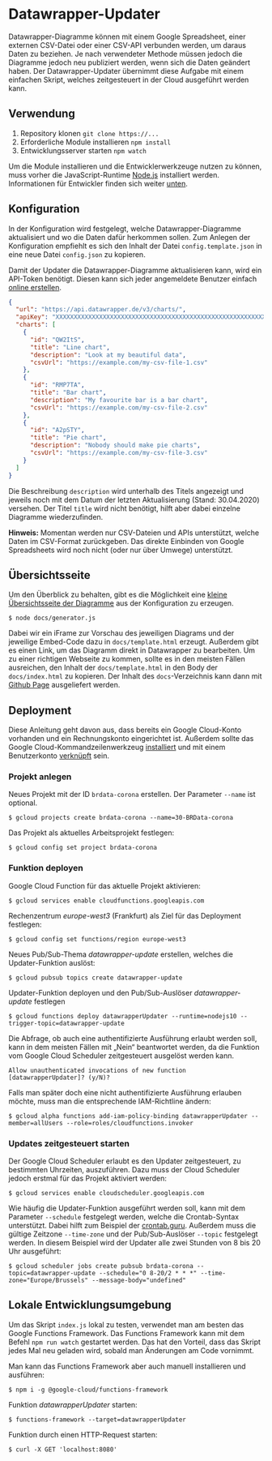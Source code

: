 # Datawrapper-Updater

Datawrapper-Diagramme können mit einem Google Spreadsheet, einer externen CSV-Datei oder einer CSV-API verbunden werden, um daraus Daten zu beziehen. Je nach verwendeter Methode müssen jedoch die Diagramme jedoch neu publiziert werden, wenn sich die Daten geändert haben. Der Datawrapper-Updater übernimmt diese Aufgabe mit einem einfachen Skript, welches zeitgesteuert in der Cloud ausgeführt werden kann.

## Verwendung

1. Repository klonen `git clone https://...`
2. Erforderliche Module installieren `npm install`
3. Entwicklungsserver starten `npm watch`

Um die Module installieren und die Entwicklerwerkzeuge nutzen zu können, muss vorher die JavaScript-Runtime [Node.js](https://nodejs.org/en/download/) installiert werden. Informationen für Entwickler finden sich weiter [unten](#user-content-entwickeln).

## Konfiguration

In der Konfiguration wird festgelegt, welche Datawrapper-Diagramme aktualisiert und wo die Daten dafür herkommen sollen. Zum Anlegen der Konfiguration empfiehlt es sich den Inhalt der Datei `config.template.json` in eine neue Datei `config.json` zu kopieren.

Damit der Updater die Datawrapper-Diagramme aktualisieren kann, wird ein API-Token benötigt. Diesen kann sich jeder angemeldete Benutzer einfach [online erstellen](https://app.datawrapper.de/account/api-tokens).

```json
{
  "url": "https://api.datawrapper.de/v3/charts/",
  "apiKey": "XXXXXXXXXXXXXXXXXXXXXXXXXXXXXXXXXXXXXXXXXXXXXXXXXXXXXXXXXXXXXXXX",
  "charts": [
    {
      "id": "QW2ItS",
      "title": "Line chart",
      "description": "Look at my beautiful data",
      "csvUrl": "https://example.com/my-csv-file-1.csv"
    },
    {
      "id": "RMP7TA",
      "title": "Bar chart",
      "description": "My favourite bar is a bar chart",
      "csvUrl": "https://example.com/my-csv-file-2.csv"
    },
    {
      "id": "A2pSTY",
      "title": "Pie chart",
      "description": "Nobody should make pie charts",
      "csvUrl": "https://example.com/my-csv-file-3.csv"
    }
  ]
}
```

Die Beschreibung `description` wird unterhalb des Titels angezeigt und jeweils noch mit dem Datum der letzten Aktualisierung (Stand: 30.04.2020) versehen. Der Titel `title` wird nicht benötigt, hilft aber dabei einzelne Diagramme wiederzufinden.

**Hinweis:** Momentan werden nur CSV-Dateien und APIs unterstützt, welche Daten im CSV-Format zurückgeben. Das direkte Einbinden von Google Spreadsheets wird noch nicht (oder nur über Umwege) unterstützt.

## Übersichtsseite

Um den Überblick zu behalten, gibt es die Möglichkeit eine [kleine Übersichtsseite der Diagramme](https://br-data.github.io/datawrapper-updater/) aus der Konfiguration zu erzeugen.

```console
$ node docs/generator.js
```

Dabei wir ein iFrame zur Vorschau des jeweiligen Diagrams und der jeweilige Embed-Code dazu in `docs/template.html` erzeugt. Außerdem gibt es einen Link, um das Diagramm direkt in Datawrapper zu bearbeiten. Um zu einer richtigen Webseite zu kommen, sollte es in den meisten Fällen ausreichen, den Inhalt der `docs/template.html` in den Body der `docs/index.html` zu kopieren. Der Inhalt des `docs`-Verzeichnis kann dann mit [Github Page](https://guides.github.com/features/pages/) ausgeliefert werden.

## Deployment

Diese Anleitung geht davon aus, dass bereits ein Google Cloud-Konto vorhanden und ein Rechnungskonto eingerichtet ist. Außerdem sollte das Google Cloud-Kommandzeilenwerkzeug [installiert](https://cloud.google.com/sdk/install) und mit einem Benutzerkonto [verknüpft](https://cloud.google.com/sdk/docs/initializing) sein.

### Projekt anlegen

Neues Projekt mit der ID `brdata-corona` erstellen. Der Parameter `--name` ist optional.

```console
$ gcloud projects create brdata-corona --name=30-BRData-corona
```

Das Projekt als aktuelles Arbeitsprojekt festlegen:

```console
$ gcloud config set project brdata-corona
```

### Funktion deployen

Google Cloud Function für das aktuelle Projekt aktivieren:

```console
$ gcloud services enable cloudfunctions.googleapis.com
```

Rechenzentrum *europe-west3* (Frankfurt) als Ziel für das Deployment festlegen:

```console
$ gcloud config set functions/region europe-west3
```

Neues Pub/Sub-Thema *datawrapper-update* erstellen, welches die Updater-Funktion auslöst:

```console
$ gcloud pubsub topics create datawrapper-update
```

Updater-Funktion deployen und den Pub/Sub-Auslöser *datawrapper-update* festlegen

```console
$ gcloud functions deploy datawrapperUpdater --runtime=nodejs10 --trigger-topic=datawrapper-update
```

Die Abfrage, ob auch eine authentifizierte Ausführung erlaubt werden soll, kann in dem meisten Fällen mit „Nein“ beantwortet werden, da die Funktion vom Google Cloud Scheduler zeitgesteuert ausgelöst werden kann.

```console
Allow unauthenticated invocations of new function [datawrapperUpdater]? (y/N)?
```

Falls man später doch eine nicht authentifizierte Ausführung erlauben möchte, muss man die entsprechende IAM-Richtline ändern:

```console
$ gcloud alpha functions add-iam-policy-binding datawrapperUpdater --member=allUsers --role=roles/cloudfunctions.invoker
```

### Updates zeitgesteuert starten

Der Google Cloud Scheduler erlaubt es den Updater zeitgesteuert, zu bestimmten Uhrzeiten, auszuführen. Dazu muss der Cloud Scheduler jedoch erstmal für das Projekt aktiviert werden:

```console
$ gcloud services enable cloudscheduler.googleapis.com
```

Wie häufig die Updater-Funktion ausgeführt werden soll, kann mit dem Parameter `--schedule` festgelegt werden, welche die Crontab-Syntax unterstützt. Dabei hilft zum Beispiel der [crontab.guru](https://crontab.guru/). Außerdem muss die gültige Zeitzone `--time-zone` und der Pub/Sub-Auslöser `--topic` festgelegt werden. In diesem Beispiel wird der Updater alle zwei Stunden von 8 bis 20 Uhr ausgeführt:

```console
$ gcloud scheduler jobs create pubsub brdata-corona --topic=datawrapper-update --schedule="0 8-20/2 * * *" --time-zone="Europe/Brussels" --message-body="undefined"
```

## Lokale Entwicklungsumgebung

Um das Skript `index.js` lokal zu testen, verwendet man am besten das Google Functions Framework. Das Functions Framework kann mit dem Befehl `npm run watch` gestartet werden. Das hat den Vorteil, dass das Skript jedes Mal neu geladen wird, sobald man Änderungen am Code vornimmt.

Man kann das Functions Framework aber auch manuell installieren und ausführen:

```console
$ npm i -g @google-cloud/functions-framework
```

Funktion *datawrapperUpdater* starten:

```console
$ functions-framework --target=datawrapperUpdater
```

Funktion durch einen HTTP-Request starten:

```console
$ curl -X GET 'localhost:8080'
```
